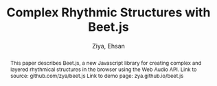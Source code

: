 --- 
title: "Complex Rhythmic Structures with Beet.js" 
abstract: "This paper describes Beet.js, a new Javascript library for creating complex and layered rhythmical structures in the browser using the Web Audio API. Link to source: github.com/zya/beet.js Link to demo page: zya.github.io/beet.js" 
address: "Atlanta, Georgia" 
author: "Ziya, Ehsan"
webAuthor: "Ehsan Ziya" 
booktitle: "Proceedings of the International Web Audio Conference" 
editor: "Freeman, Jason and Lerch, Alexander and Paradis, Matthew" 
month: "Proceedings of the International Web Audio Conference"
pages: "" 
publisher: "Georgia Tech" 
series: "WAC '16"
track: "Paper"  
year: "2016" 
id: "2016_41" 
tags: year2016
media: undefined 
pdflink: undefined
ISSN: 2663-5844
---